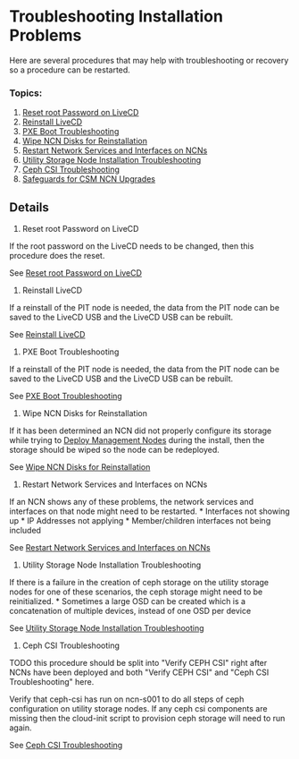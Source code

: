 # Troubleshooting Installation Problems

Here are several procedures that may help with troubleshooting or recovery so a procedure can be restarted.

### Topics:

   1. [Reset root Password on LiveCD](#reset_root_password_on_LiveCD)
   1. [Reinstall LiveCD](#reinstall_livecd)
   1. [PXE Boot Troubleshooting](#pxe_boot_troubleshooting)
   1. [Wipe NCN Disks for Reinstallation](#wipe_ncn_disks_for_reinstallation)
   1. [Restart Network Services and Interfaces on NCNs](#restart_network_services_and_interfaces_on_ncns)
   1. [Utility Storage Node Installation Troubleshooting](#utility_storage_node_installation_troubleshooting)
   1. [Ceph CSI Troubleshooting](#ceph_csi_troubleshooting)
   1. [Safeguards for CSM NCN Upgrades](safeguards_for_csm_ncn_upgrades.md)


## Details

   <a name="reset_root_password_on_LiveCD"></a>

   1. Reset root Password on LiveCD

   If the root password on the LiveCD needs to be changed, then this procedure does the reset.

   See [Reset root Password on LiveCD](reset_root_password_on_LiveCD.md)

   <a name="reinstall_livecd"></a>

   1. Reinstall LiveCD

   If a reinstall of the PIT node is needed, the data from the PIT node can be saved to the LiveCD USB and
   the LiveCD USB can be rebuilt.

   See [Reinstall LiveCD](reinstall_livecd.md)

   <a name="pxe_boot_troubleshooting"></a>

   1. PXE Boot Troubleshooting

   If a reinstall of the PIT node is needed, the data from the PIT node can be saved to the LiveCD USB and
   the LiveCD USB can be rebuilt.

   See [PXE Boot Troubleshooting](#pxe_boot_troubleshooting.md)

   <a name="wipe_ncn_disks_for_reinstallation"></a>

   1. Wipe NCN Disks for Reinstallation

   If it has been determined an NCN did not properly configure its storage while trying to
   [Deploy Management Nodes](#deploy_management_nodes.md) during the install, then the
   storage should be wiped so the node can be redeployed.

   See [Wipe NCN Disks for Reinstallation](wipe_ncn_disks_for_reinstallation.md)

   <a name="restart_network_services_and_interfaces_on_ncns"></a>

   1. Restart Network Services and Interfaces on NCNs

   If an NCN shows any of these problems, the network services and interfaces on that node might need to be restarted.
      * Interfaces not showing up
      * IP Addresses not applying
      * Member/children interfaces not being included

   See [Restart Network Services and Interfaces on NCNs](restart_network_services_and_interfaces_on_ncns.md)

   <a name="utility_storage_node_installation_troubleshooting"></a>

   1. Utility Storage Node Installation Troubleshooting

   If there is a failure in the creation of ceph storage on the utility storage nodes for one of these scenarios,
   the ceph storage might need to be reinitialized. 
      * Sometimes a large OSD can be created which is a concatenation of multiple devices, instead of one OSD per device

   See [Utility Storage Node Installation Troubleshooting](utility_storage_node_installation_troubleshooting.md)

   <a name="ceph_csi_troubleshooting"></a>

   1. Ceph CSI Troubleshooting

   TODO this procedure should be split into "Verify CEPH CSI" right after NCNs have been deployed and
   both "Verify CEPH CSI" and "Ceph CSI Troubleshooting" here.

   Verify that ceph-csi has run on ncn-s001 to do all steps of ceph configuration on utility storage nodes.
   If any ceph csi components are missing then the cloud-init script to provision ceph storage will need to run again.

   See [Ceph CSI Troubleshooting](ceph_csi_troubleshooting.md)

